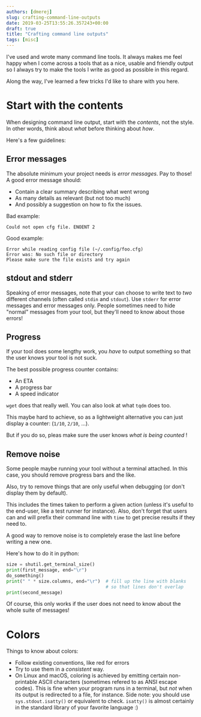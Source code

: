 ```yaml
---
authors: [dmerej]
slug: crafting-command-line-outputs
date: 2019-03-25T13:55:26.357243+00:00
draft: true
title: "Crafting command line outputs"
tags: [misc]
---
```



I've used and wrote many command line tools. It always makes me feel happy when I come across a tools that as a nice, usable and friendly output so I always try to make the tools I write as good as possible in this regard.

Along the way, I've learned a few tricks I'd like to share with you here.

# Start with the contents

When designing command line output, start with the *contents*, not the style.
In other words, think about *what* before thinking about *how*.

Here's a few guidelines:

## Error messages

The absolute minimum your project needs is *error messages*.
Pay to those! A good error message should:

* Contain a clear summary describing what went wrong
* As many details as relevant (but not too much)
* And possibly a suggestion on how to fix the issues.

Bad example:

```
Could not open cfg file. ENOENT 2
```


Good example:

```
Error while reading config file (~/.config/foo.cfg)
Error was: No such file or directory
Please make sure the file exists and try again
```

## stdout and stderr

Speaking of error messages, note that your can choose to write text to *two* different channels (often called `stdin` and `stdout`). Use `stderr` for error messages and error messages only. People sometimes need to hide "normal" messages from your tool, but they'll need to know about those errors!

## Progress

If your tool does some lengthy work, you *have* to output something so that the user knows your tool is not suck.

The best possible progress counter contains:
* An ETA
* A progress bar
* A speed indicator

`wget` does that really well. You can also look at what `tqdm` does too.

This maybe hard to achieve, so as a lightweight alternative you can just display a counter: (`1/10`, `2/10`, ...).

But if you do so, pleas make sure the user knows *what is being counted* !

## Remove noise

Some people maybe running your tool without a terminal attached. In this case, you should remove progress bars and the like.


Also, try to remove things that are only useful when debugging (or don't display them by default).

This includes the times taken to perform a given action (unless it's useful to the end-user, like a test runner for instance). Also, don't forget that users can and will prefix their command line with `time` to get precise results if they need to.

A good way to remove noise is to completely erase the last line before writing a new one.

Here's how to do it in python:

```python
size = shutil.get_terminal_size()
print(first_message, end="\r")
do_something()
print(" " * size.columns, end="\r")  # fill up the line with blanks
                                     # so that lines don't overlap
print(second_message)
```

Of course, this only works if the user does not need to know about the whole suite of messages!


# Colors

Things to know about colors:

* Follow existing conventions, like red for errors
* Try to use them in a *consistent* way.
* On Linux and macOS, coloring is achieved by emitting certain non-printable ASCII characters (sometimes refered to as ANSI escape codes). This is fine when your program runs in a terminal, but *not* when its output is redirected to a file, for instance. Side note: you should use `sys.stdout.isatty()` or equivalent to check. `isatty()` is almost certainly in the standard library of your favorite language :)
